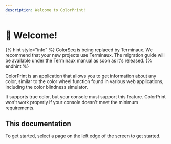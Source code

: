 ```yaml
---
description: Welcome to ColorPrint!
---
```


# 👋 Welcome!

{% hint style="info" %}
ColorSeq is being replaced by Terminaux. We recommend that your new projects use Terminaux. The migration guide will be available under the Terminaux manual as soon as it's released.
{% endhint %}

ColorPrint is an application that allows you to get information about any color, similar to the color wheel function found in various web applications, including the color blindness simulator.

It supports true color, but your console must support this feature. ColorPrint won't work properly if your console doesn't meet the minimum requirements.

## This documentation

To get started, select a page on the left edge of the screen to get started.
